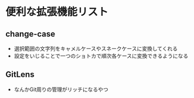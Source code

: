 # 便利な拡張機能リスト

## change-case

- 選択範囲の文字列をキャメルケースやスネークケースに変換してくれる
- 設定をいじることで一つのショトカで順次各ケースに変換できるようになる

## GitLens

- なんかGit周りの管理がリッチになるやつ
